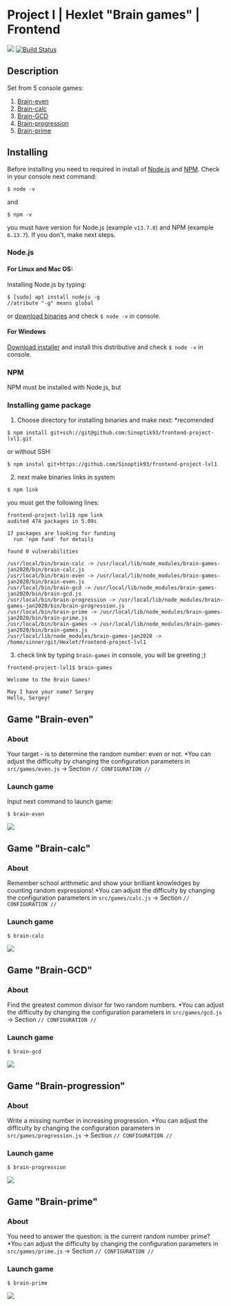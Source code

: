 # Project I | Hexlet "Brain games" | Frontend

<a href="https://codeclimate.com/github/codeclimate/codeclimate/maintainability"><img src="https://api.codeclimate.com/v1/badges/a99a88d28ad37a79dbf6/maintainability" /></a>
[![Build Status](https://travis-ci.com/Sinoptik93/frontend-project-lvl1.svg?branch=master)](https://travis-ci.com/Sinoptik93/frontend-project-lvl1)

## Description
Set from 5 console games:
1. [Brain-even](https://github.com/Sinoptik93/frontend-project-lvl1#game-brain-even)
2. [Brain-calc](https://github.com/Sinoptik93/frontend-project-lvl1#game-brain-calc)
3. [Brain-GCD](https://github.com/Sinoptik93/frontend-project-lvl1#game-brain-gcd)
4. [Brain-progression](https://github.com/Sinoptik93/frontend-project-lvl1#game-brain-progression)
5. [Brain-prime](https://github.com/Sinoptik93/frontend-project-lvl1#game-brain-prime)

## Installing
Before installing you need to required in install of [Node.js](https://nodejs.org/) and [NPM](https://www.npmjs.com/).
Check in your console next command:
```
$ node -v
```
and 
```
$ npm -v
```
you must have version for Node.js (example `v13.7.0`) and NPM (example `6.13.7`). If you don't, make next steps. 

### Node.js
#### For Linux and Mac OS:
Installing Node.js by typing:
```
$ [sudo] apt install nodejs -g  
//atribute "-g" means global
```
or [download binaries](https://nodejs.org/en/download/) and check `$ node -v` in console.

#### For Windows
[Download installer](https://nodejs.org/en/download/) and install this distributive and check `$ node -v` in console.

### NPM
NPM must be installed with Node.js, but 

### Installing game package
1. Choose directory for installing binaries and make next:
*recomended 

```
$ npm install git+ssh://git@github.com:Sinoptik93/frontend-project-lvl1.git
```

or without SSH:

```
$ npm instal git+https://github.com/Sinoptik93/frontend-project-lvl1
```

2. next make binaries links in system

```
$ npm link
```
you must get the following lines:
```
frontend-project-lvl1$ npm link
audited 474 packages in 5.09s

17 packages are looking for funding
  run `npm fund` for details

found 0 vulnerabilities

/usr/local/bin/brain-calc -> /usr/local/lib/node_modules/brain-games-jan2020/bin/brain-calc.js
/usr/local/bin/brain-even -> /usr/local/lib/node_modules/brain-games-jan2020/bin/brain-even.js
/usr/local/bin/brain-gcd -> /usr/local/lib/node_modules/brain-games-jan2020/bin/brain-gcd.js
/usr/local/bin/brain-progression -> /usr/local/lib/node_modules/brain-games-jan2020/bin/brain-progression.js
/usr/local/bin/brain-prime -> /usr/local/lib/node_modules/brain-games-jan2020/bin/brain-prime.js
/usr/local/bin/brain-games -> /usr/local/lib/node_modules/brain-games-jan2020/bin/brain-games.js
/usr/local/lib/node_modules/brain-games-jan2020 -> /home/sinner/git/Hexlet/frontend-project-lvl1
```
3. check link by typing `brain-games` in console, you will be greeting ;)
```
frontend-project-lvl1$ brain-games

Welcome to the Brain Games!

May I have your name? Sergey
Hello, Sergey!
```
## Game "Brain-even"
### About
Your target - is to determine the random number: even or not.
*You can adjust the difficulty by changing the configuration parameters in `src/games/even.js` -> Section `// CONFIGURATION //`

### Launch game
Input next command to launch game:
```
$ brain-even
```

<a href="https://asciinema.org/a/OqA8R23NkdokAiXUleqFsO2Fe" target="_blank"><img src="https://asciinema.org/a/OqA8R23NkdokAiXUleqFsO2Fe.svg" /></a>


## Game "Brain-calc"
### About
Remember school arithmetic and show your brilliant knowledges by counting random expressions!
*You can adjust the difficulty by changing the configuration parameters in `src/games/calc.js` -> Section `// CONFIGURATION //`

### Launch game
```
$ brain-calc
```

<a href="https://asciinema.org/a/TMjCAFHRzcNehCrhb1cxJmpf5" target="_blank"><img src="https://asciinema.org/a/TMjCAFHRzcNehCrhb1cxJmpf5.svg" /></a>

## Game "Brain-GCD"
### About
Find the greatest common divisor  for two random numbers.
*You can adjust the difficulty by changing the configuration parameters in `src/games/gcd.js` -> Section `// CONFIGURATION //`

### Launch game
```
$ brain-gcd
```

<a href="https://asciinema.org/a/RxAVNifbQl7GsEJxVlDCDcSDf" target="_blank"><img src="https://asciinema.org/a/RxAVNifbQl7GsEJxVlDCDcSDf.svg" /></a>

## Game "Brain-progression"
### About
Write a missing number in increasing progression.
*You can adjust the difficulty by changing the configuration parameters in `src/games/progression.js` -> Section `// CONFIGURATION //`

### Launch game
```
$ brain-progression
```

<a href="https://asciinema.org/a/F1moVTGVfBEaxBBkWvRnVmkqk" target="_blank"><img src="https://asciinema.org/a/F1moVTGVfBEaxBBkWvRnVmkqk.svg" /></a>

## Game "Brain-prime"
### About
You need to answer the question: is the current random number prime?
*You can adjust the difficulty by changing the configuration parameters in `src/games/prime.js` -> Section `// CONFIGURATION //`

### Launch game
```
$ brain-prime
```

<a href="https://asciinema.org/a/b7mivZ1lJQcAdfGuUJVbb7yvr" target="_blank"><img src="https://asciinema.org/a/b7mivZ1lJQcAdfGuUJVbb7yvr.svg" /></a>
